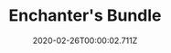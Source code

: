 ---
templateKey: blog-post
featuredpost: false
date: 2020-02-26T00:00:02.711Z
featuredimage: /img/Enchanter's_Bundle.png
title: Enchanter's Bundle
description: Bulletin Board
reward: Gold Bar (5)
tags:
  - Oak Resin
  - Wine
  - Rabbits Foot
  - Pomegranate
  - bundles
---